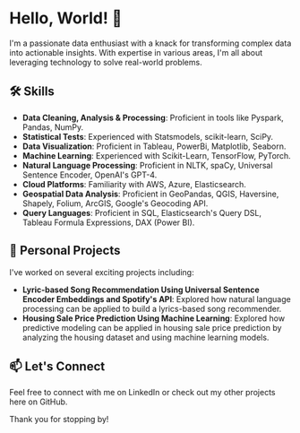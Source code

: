 # Hello, World! 👋

I'm a passionate data enthusiast with a knack for transforming complex data into actionable insights. With expertise in various areas, I'm all about leveraging technology to solve real-world problems.

## 🛠 Skills
- **Data Cleaning, Analysis & Processing**: Proficient in tools like Pyspark, Pandas, NumPy.
- **Statistical Tests**: Experienced with Statsmodels, scikit-learn, SciPy.
- **Data Visualization**: Proficient in Tableau, PowerBi, Matplotlib, Seaborn.
- **Machine Learning**: Experienced with Scikit-Learn, TensorFlow, PyTorch.
- **Natural Language Processing**: Proficient in NLTK, spaCy, Universal Sentence Encoder, OpenAI's GPT-4.
- **Cloud Platforms**: Familiarity with AWS, Azure, Elasticsearch.
- **Geospatial Data Analysis**: Proficient in GeoPandas, QGIS, Haversine, Shapely, Folium, ArcGIS, Google's Geocoding API.
- **Query Languages**: Proficient in SQL, Elasticsearch's Query DSL, Tableau Formula Expressions, DAX (Power BI).

## 🚀 Personal Projects
I've worked on several exciting projects including:
- **Lyric-based Song Recommendation Using Universal Sentence Encoder Embeddings and Spotify's API**: Explored how natural language processing can be applied to build a lyrics-based song recommender.
- **Housing Sale Price Prediction Using Machine Learning**: Explored how predictive modeling can be applied in housing sale price prediction by analyzing the housing dataset and using machine learning models.

## 📫 Let's Connect
Feel free to connect with me on LinkedIn or check out my other projects here on GitHub.

Thank you for stopping by!
